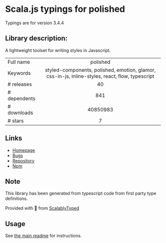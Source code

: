 
# Scala.js typings for polished

Typings are for version 3.4.4

## Library description:
A lightweight toolset for writing styles in Javascript.

|                    |                 |
| ------------------ | :-------------: |
| Full name          | polished |
| Keywords           | styled-components, polished, emotion, glamor, css-in-js, inline-styles, react, flow, typescript |
| # releases         | 40 |
| # dependents       | 841 |
| # downloads        | 40850983 |
| # stars            | 7 |

## Links
- [Homepage](https://polished.js.org/)
- [Bugs](https://github.com/styled-components/polished/issues)
- [Repository](https://github.com/styled-components/polished)
- [Npm](https://www.npmjs.com/package/polished)
    


## Note
This library has been generated from typescript code from first party type definitions.

Provided with :purple_heart: from [ScalablyTyped](https://github.com/oyvindberg/ScalablyTyped)

## Usage
See [the main readme](../../readme.md) for instructions.


